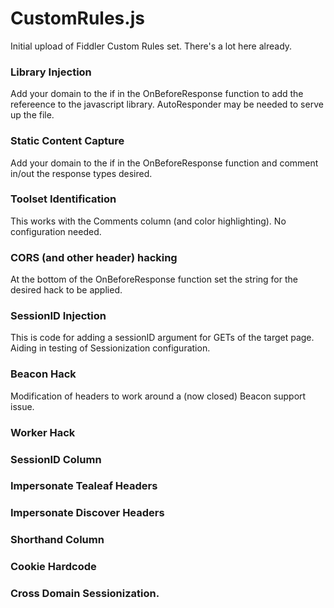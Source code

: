 # CustomRules.js
Initial upload of Fiddler Custom Rules set.  There's a lot here already.  

### Library Injection

Add your domain to the if in the OnBeforeResponse function to add the refereence to the javascript library.  AutoResponder may be needed to serve up the file.


###  Static Content Capture

Add your domain to the if in the OnBeforeResponse function and comment in/out the response types desired.


###  Toolset Identification

This works with the Comments column (and color highlighting).  No configuration needed.


###  CORS (and other header) hacking

At the bottom of the OnBeforeResponse function set the string for the desired hack to be applied.


###  SessionID Injection

This is code for adding a sessionID argument for GETs of the target page.  Aiding in testing of Sessionization configuration.


###  Beacon Hack

Modification of headers to work around a (now closed) Beacon support issue.


###  Worker Hack

###  SessionID Column

###  Impersonate Tealeaf Headers

###  Impersonate Discover Headers

###  Shorthand Column

###  Cookie Hardcode

###  Cross Domain Sessionization.






